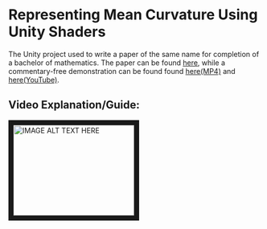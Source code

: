
 # Representing Mean Curvature Using Unity Shaders

The Unity project used to write a paper of the same name for completion of a
bachelor of mathematics. The paper can be found
[here](https://www.example.com/), while a commentary-free demonstration can be
found found [here(MP4)](https://www.example.com/) and
[here(YouTube)](https://www.example.com/).

## Video Explanation/Guide:

<a href="http://www.youtube.com/watch?feature=player_embedded&v=YOUTUBE_VIDEO_ID_HERE
" target="_blank"><img src="http://img.youtube.com/vi/YOUTUBE_VIDEO_ID_HERE/0.jpg" 
alt="IMAGE ALT TEXT HERE" width="240" height="180" border="10" /></a>



